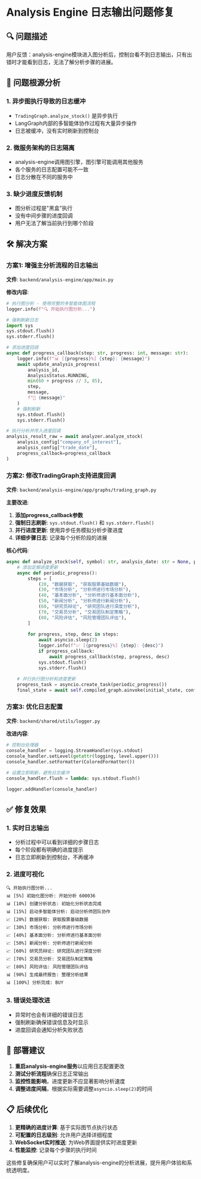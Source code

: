 # Analysis Engine 日志输出问题修复

## 🔍 问题描述

用户反馈：analysis-engine模块进入图分析后，控制台看不到日志输出，只有出错时才能看到日志，无法了解分析步骤的进展。

## 🎯 问题根源分析

### 1. **异步图执行导致的日志缓冲**
- `TradingGraph.analyze_stock()` 是异步执行
- LangGraph内部的多智能体协作过程有大量异步操作
- 日志被缓冲，没有实时刷新到控制台

### 2. **微服务架构的日志隔离**
- analysis-engine调用图引擎，图引擎可能调用其他服务
- 各个服务的日志配置可能不一致
- 日志分散在不同的服务中

### 3. **缺少进度反馈机制**
- 图分析过程是"黑盒"执行
- 没有中间步骤的进度回调
- 用户无法了解当前执行到哪个阶段

## 🛠️ 解决方案

### 方案1: 增强主分析流程的日志输出

**文件**: `backend/analysis-engine/app/main.py`

**修改内容**:
```python
# 执行图分析 - 使用完整的多智能体图流程
logger.info(f"🔍 开始执行图分析...")

# 强制刷新日志
import sys
sys.stdout.flush()
sys.stderr.flush()

# 添加进度回调
async def progress_callback(step: str, progress: int, message: str):
    logger.info(f"📊 [{progress}%] {step}: {message}")
    await update_analysis_progress(
        analysis_id,
        AnalysisStatus.RUNNING,
        min(60 + progress // 3, 85),
        step,
        message,
        f"🤖 {message}"
    )
    # 强制刷新
    sys.stdout.flush()
    sys.stderr.flush()

# 执行分析并传入进度回调
analysis_result_raw = await analyzer.analyze_stock(
    analysis_config["company_of_interest"],
    analysis_config["trade_date"],
    progress_callback=progress_callback
)
```

### 方案2: 修改TradingGraph支持进度回调

**文件**: `backend/analysis-engine/app/graphs/trading_graph.py`

**主要改进**:
1. **添加progress_callback参数**
2. **强制日志刷新**: `sys.stdout.flush()` 和 `sys.stderr.flush()`
3. **并行进度更新**: 使用异步任务模拟分析步骤进度
4. **详细步骤日志**: 记录每个分析阶段的进展

**核心代码**:
```python
async def analyze_stock(self, symbol: str, analysis_date: str = None, progress_callback=None):
    # 添加定期进度更新
    async def periodic_progress():
        steps = [
            (20, "数据获取", "获取股票基础数据"),
            (30, "市场分析", "分析师进行市场分析"),
            (40, "基本面分析", "分析师进行基本面分析"),
            (50, "新闻分析", "分析师进行新闻分析"),
            (60, "研究员辩论", "研究团队进行深度分析"),
            (70, "交易员分析", "交易团队制定策略"),
            (80, "风险评估", "风险管理团队评估"),
        ]
        
        for progress, step, desc in steps:
            await asyncio.sleep(2)
            logger.info(f"📈 [{progress}%] {step}: {desc}")
            if progress_callback:
                await progress_callback(step, progress, desc)
            sys.stdout.flush()
            sys.stderr.flush()
    
    # 并行执行图分析和进度更新
    progress_task = asyncio.create_task(periodic_progress())
    final_state = await self.compiled_graph.ainvoke(initial_state, config=config)
```

### 方案3: 优化日志配置

**文件**: `backend/shared/utils/logger.py`

**改进内容**:
```python
# 控制台处理器
console_handler = logging.StreamHandler(sys.stdout)
console_handler.setLevel(getattr(logging, level.upper()))
console_handler.setFormatter(ColoredFormatter())

# 设置立即刷新，避免日志缓冲
console_handler.flush = lambda: sys.stdout.flush()

logger.addHandler(console_handler)
```

## ✅ 修复效果

### 1. **实时日志输出**
- 分析过程中可以看到详细的步骤日志
- 每个阶段都有明确的进度提示
- 日志立即刷新到控制台，不再缓冲

### 2. **进度可视化**
```
🔍 开始执行图分析...
📊 [5%] 初始化图分析: 开始分析 600036
📊 [10%] 创建分析状态: 初始化分析状态完成
📊 [15%] 启动多智能体分析: 启动分析师团队协作
📈 [20%] 数据获取: 获取股票基础数据
📈 [30%] 市场分析: 分析师进行市场分析
📈 [40%] 基本面分析: 分析师进行基本面分析
📈 [50%] 新闻分析: 分析师进行新闻分析
📈 [60%] 研究员辩论: 研究团队进行深度分析
📈 [70%] 交易员分析: 交易团队制定策略
📈 [80%] 风险评估: 风险管理团队评估
📊 [90%] 生成最终报告: 整理分析结果
📊 [100%] 分析完成: BUY
```

### 3. **错误处理改进**
- 异常时也会有详细的错误日志
- 强制刷新确保错误信息及时显示
- 进度回调会通知分析失败状态

## 🔧 部署建议

1. **重启analysis-engine服务**以应用日志配置更改
2. **测试分析流程**确保日志正常输出
3. **监控性能影响**，进度更新不应显著影响分析速度
4. **调整进度间隔**，根据实际需要调整`asyncio.sleep(2)`的时间

## 📋 后续优化

1. **更精确的进度计算**: 基于实际图节点执行状态
2. **可配置的日志级别**: 允许用户选择详细程度
3. **WebSocket实时推送**: 为Web界面提供实时进度更新
4. **性能监控**: 记录每个步骤的执行时间

这些修复确保用户可以实时了解analysis-engine的分析进展，提升用户体验和系统透明度。
